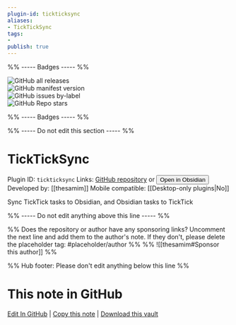 ```yaml
---
plugin-id: tickticksync
aliases:
- TickTickSync
tags: 
- 
publish: true
---
```


%% ----- Badges ----- %%

![GitHub all releases](https://img.shields.io/github/downloads/thesamim/TickTickSync/total?color=573E7A&logo=github&style=for-the-badge)   
![GitHub manifest version](https://img.shields.io/github/manifest-json/v/thesamim/TickTickSync?color=573E7A&logo=github&style=for-the-badge)   
![GitHub issues by-label](https://img.shields.io/github/issues/thesamim/TickTickSync/help%20wanted?color=573E7A&logo=github&style=for-the-badge)   
![GitHub Repo stars](https://img.shields.io/github/stars/thesamim/TickTickSync?color=573E7A&logo=github&style=for-the-badge)

%% ----- Badges ----- %%

%% ----- Do not edit this section ----- %%

# TickTickSync

Plugin ID: `tickticksync`
Links: [GitHub repository](https://github.com/thesamim/TickTickSync) or [<button id=HH>Open in Obsidian</button>](obsidian://show-plugin?id=tickticksync)
Developed by: [[thesamim]]
Mobile compatible: [[Desktop-only plugins|No]]

Sync TickTick tasks to Obsidian, and Obsidian tasks to TickTick

%% ----- Do not edit anything above this line ----- %% 

%% Does the repository or author have any sponsoring links? Uncomment the next line and add them to the author's note. If they don't, please delete the placeholder tag: #placeholder/author %%
%% ![[thesamim#Sponsor this author]] %%

%% Hub footer: Please don't edit anything below this line %%

# This note in GitHub

<span class="git-footer">[Edit In GitHub](https://github.dev/obsidian-community/obsidian-hub/blob/main/02%20-%20Community%20Expansions/02.05%20All%20Community%20Expansions/Plugins/tickticksync.md "git-hub-edit-note") | [Copy this note](https://raw.githubusercontent.com/obsidian-community/obsidian-hub/main/02%20-%20Community%20Expansions/02.05%20All%20Community%20Expansions/Plugins/tickticksync.md "git-hub-copy-note") | [Download this vault](https://github.com/obsidian-community/obsidian-hub/archive/refs/heads/main.zip "git-hub-download-vault") </span>

